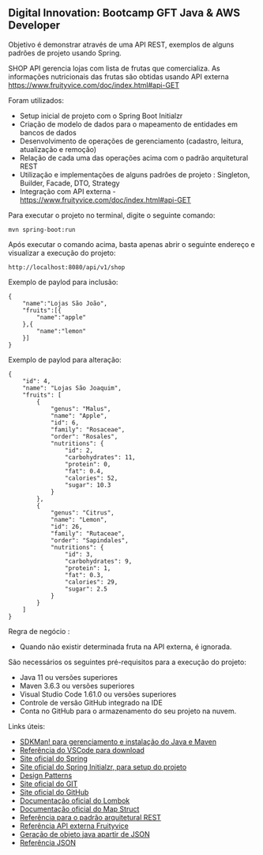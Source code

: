 <h2>Digital Innovation: Bootcamp GFT Java & AWS Developer</h2>

Objetivo é demonstrar através de uma API REST, exemplos de alguns padrôes de projeto usando Spring.

<hi> SHOP API gerencia lojas com lista de frutas que comercializa. As informações nutricionais das frutas são obtidas usando API externa https://www.fruityvice.com/doc/index.html#api-GET </hi>

Foram utilizados:

* Setup inicial de projeto com o Spring Boot Initialzr 
* Criação de modelo de dados para o mapeamento de entidades em bancos de dados
* Desenvolvimento de operações de gerenciamento (cadastro, leitura, atualização e remoção)
* Relação de cada uma das operações acima com o padrão arquitetural REST
* Utilização e implementações de alguns padrôes de projeto : Singleton, Builder, Facade, DTO, Strategy
* Integração com API externa - https://www.fruityvice.com/doc/index.html#api-GET


Para executar o projeto no terminal, digite o seguinte comando:

```shell script
mvn spring-boot:run 
```

Após executar o comando acima, basta apenas abrir o seguinte endereço e visualizar a execução do projeto:

```
http://localhost:8080/api/v1/shop
```

Exemplo de paylod para inclusão:
```
{
    "name":"Lojas São João",      
    "fruits":[{
        "name":"apple"       
    },{
        "name":"lemon"
    }]    
}
```

Exemplo de paylod para alteração:
```
{
    "id": 4,
    "name": "Lojas São Joaquim",
    "fruits": [
        {
            "genus": "Malus",
            "name": "Apple",
            "id": 6,
            "family": "Rosaceae",
            "order": "Rosales",
            "nutritions": {
                "id": 2,
                "carbohydrates": 11,
                "protein": 0,
                "fat": 0.4,
                "calories": 52,
                "sugar": 10.3
            }
        },
        {
            "genus": "Citrus",
            "name": "Lemon",
            "id": 26,
            "family": "Rutaceae",
            "order": "Sapindales",
            "nutritions": {
                "id": 3,
                "carbohydrates": 9,
                "protein": 1,
                "fat": 0.3,
                "calories": 29,
                "sugar": 2.5
            }
        }
    ]
}
```
Regra de negócio : 

* Quando não existir determinada fruta na API externa, é ignorada.


São necessários os seguintes pré-requisitos para a execução do projeto:

* Java 11 ou versões superiores
* Maven 3.6.3 ou versões superiores
* Visual Studio Code 1.61.0 ou versões superiores
* Controle de versão GitHub integrado na IDE
* Conta no GitHub para o armazenamento do seu projeto na nuvem.


Links úteis:

* [SDKMan! para gerenciamento e instalação do Java e Maven](https://sdkman.io/)
* [Referência do VSCode para download](https://code.visualstudio.com/)
* [Site oficial do Spring](https://spring.io/)
* [Site oficial do Spring Initialzr, para setup do projeto](https://start.spring.io/)
* [Design Patterns](https://en.wikipedia.org/wiki/Design_Patterns)
* [Site oficial do GIT](https://git-scm.com/)
* [Site oficial do GitHub](http://github.com/)
* [Documentação oficial do Lombok](https://projectlombok.org/)
* [Documentação oficial do Map Struct](https://mapstruct.org/)
* [Referência para o padrão arquitetural REST](https://restfulapi.net/)
* [Referência API externa Fruityvice](https://www.fruityvice.com/)
* [Geração de objeto java apartir de JSON](https://www.jsonschema2pojo.org/)
* [Referência JSON](https://www.json.org/json-en.html)